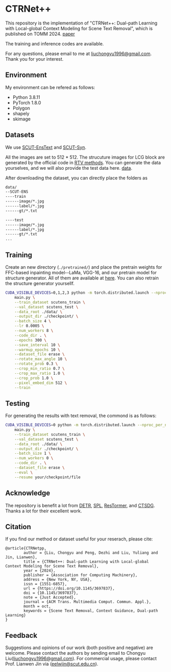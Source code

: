 # CTRNet++

This repository is the implementation of "CTRNet++: Dual-path Learning with Local-global Context Modeling for Scene Text Removal", which is published on TOMM 2024. [paper](https://dl.acm.org/doi/abs/10.1145/3697837)

The training and inference codes are available. 

<!-- We  updated our retrained model weights on Jul 27. You can download it [Here](https://drive.google.com/file/d/1Z6i9RNVJ3EoAAaS0jC3tldQUhSzlu5Ar/view?usp=sharing). -->

For any questions, please email to me at [liuchongyu1996@gmail.com](mailto:liuchongyu1996@gmail.com). Thank you for your interest. 

## Environment
My environment can be refered as follows:
- Python 3.8.11
- PyTorch 1.8.0
- Polygon
- shapely
- skimage

## Datasets
We use [SCUT-EnsText](https://github.com/HCIILAB/SCUT-EnsText) and [SCUT-Syn](https://github.com/HCIILAB/Scene-Text-Removal). 

All the images are set to 512 * 512. The strucuture images for LCG block are generated by the official code in [RTV methods](http://www.cse.cuhk.edu.hk/~leojia/projects/texturesep/). You can generate the data yourselves, and we will also provide the test data here. [data](https://drive.google.com/file/d/1U4WMlD6MW_x0y7-KE2ILxYDnvUBk8lfg/view?usp=sharing). 

After downloading the dataset, you can directly place the folders as 

```bash
data/
--SCUT-ENS
----train
------image/*.jpg
------label/*.jpg
------gt/*.txt

----test
------image/*.jpg
------label/*.jpg
------gt/*.txt
...
```

## Training 
Create an new directory (```./pretrained/```) and place the pretrain weights for FFC-based inpainting model--LaMa, VGG-16, and our pretrain model for structure generator. All of them are available at [here](https://drive.google.com/drive/folders/14xqLRXzJB10z6GF2fMw8O_kwN-qhilOD?usp=sharing).  You can also retrain the structure generator yoursellf.

``` bash
CUDA_VISIBLE_DEVICES=0,1,2,3 python -m torch.distributed.launch --nproc_per_node=4 --master_port=8942 --use_env \
    main.py \
    --train_dataset scutens_train \
    --val_dataset scutens_test \
    --data_root ./data/ \
    --output_dir ./checkpoint/ \
    --batch_size 4 \
    --lr 0.0005 \
    --num_workers 8 \
    --code_dir . \
    --epochs 300 \
    --save_interval 10 \
    --warmup_epochs 10 \
    --dataset_file erase \
    --rotate_max_angle 10 \
    --rotate_prob 0.3 \
    --crop_min_ratio 0.7 \
    --crop_max_ratio 1.0 \
    --crop_prob 1.0 \
    --pixel_embed_dim 512 \
    --train     
```


## Testing 
For generating the results with text removal, the commond is as follows:

```bash
CUDA_VISIBLE_DEVICES=0 python -m torch.distributed.launch --nproc_per_node=1 --master_port=8941 --use_env \
    main.py \
    --train_dataset scutens_train \
    --val_dataset scutens_test \
    --data_root ./data/ \
    --output_dir ./checkpoint/ \
    --batch_size 1 \
    --num_workers 0 \
    --code_dir . \
    --dataset_file erase \
    --eval \
    --resume your/checkpoint/file
```

<!-- We provide one of our [models](https://github.com/lcy0604/CTRNet-plus) trained on SCUT-ENS for testing, which can obtain 35.54 PSNR. The results reported in the paper are from   -->

## Acknowledge

The repository is benefit a lot from [DETR](https://github.com/facebookresearch/detr), [SPL](https://github.com/WendongZh/SPL), [ResTormer](https://github.com/swz30/Restormer), and [CTSDG](https://github.com/xiefan-guo/ctsdg). Thanks a lot for their excellent work.

## Citation
If you find our method or dataset useful for your reserach, please cite:
```
@article{CTRNetpp,
        author = {Liu, Chongyu and Peng, Dezhi and Liu, Yuliang and Jin, Lianwen},
        title = {CTRNet++: Dual-path Learning with Local-global Context Modeling for Scene Text Removal},
        year = {2024},
        publisher = {Association for Computing Machinery},
        address = {New York, NY, USA},
        issn = {1551-6857},
        url = {https://doi.org/10.1145/3697837},
        doi = {10.1145/3697837},
        note = {Just Accepted},
        journal = {ACM Trans. Multimedia Comput. Commun. Appl.},
        month = oct,
        keywords = {Scene Text Removal, Context Guidance, Dual-path Learning}
}
```

## Feedback
Suggestions and opinions of our work (both positive and negative) are welcome. Please contact the authors by sending email to Chongyu Liu([liuchongyu1996@gmail.com](mailto:liuchongyu1996@gmail.com)). For commercial usage, please contact Prof. Lianwen Jin via ([eelwjin@scut.edu.cn](mailto:eelwjin@scut.edu.cn)).
